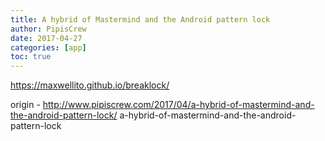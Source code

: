 ```yaml
---
title: A hybrid of Mastermind and the Android pattern lock
author: PipisCrew
date: 2017-04-27
categories: [app]
toc: true
---
```


https://maxwellito.github.io/breaklock/

origin - http://www.pipiscrew.com/2017/04/a-hybrid-of-mastermind-and-the-android-pattern-lock/ a-hybrid-of-mastermind-and-the-android-pattern-lock